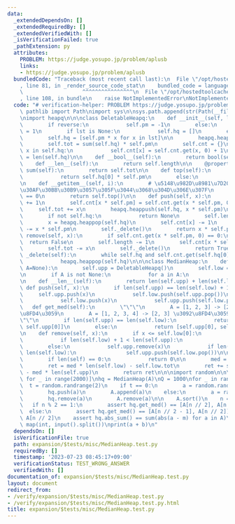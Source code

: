```yaml
---
data:
  _extendedDependsOn: []
  _extendedRequiredBy: []
  _extendedVerifiedWith: []
  _isVerificationFailed: true
  _pathExtension: py
  attributes:
    PROBLEM: https://judge.yosupo.jp/problem/aplusb
    links:
    - https://judge.yosupo.jp/problem/aplusb
  bundledCode: "Traceback (most recent call last):\n  File \"/opt/hostedtoolcache/Python/3.11.4/x64/lib/python3.11/site-packages/onlinejudge_verify/documentation/build.py\"\
    , line 81, in _render_source_code_stat\n    bundled_code = language.bundle(\n\
    \                   ^^^^^^^^^^^^^^^^\n  File \"/opt/hostedtoolcache/Python/3.11.4/x64/lib/python3.11/site-packages/onlinejudge_verify/languages/python.py\"\
    , line 108, in bundle\n    raise NotImplementedError\nNotImplementedError\n"
  code: "# verification-helper: PROBLEM https://judge.yosupo.jp/problem/aplusb\nfrom\
    \ pathlib import Path\nimport sys\n\nsys.path.append(str(Path(__file__).resolve().parent.parent.parent.parent))\n\
    \nimport heapq\n\n\nclass DeletableHeapq:\n    def __init__(self, lst=None, reverse=False):\n\
    \        if reverse:\n            self.pm = -1\n        else:\n            self.pm\
    \ = 1\n        if lst is None:\n            self.hq = []\n        else:\n    \
    \        self.hq = [self.pm * x for x in lst]\n\n        heapq.heapify(self.hq)\n\
    \        self.tot = sum(self.hq) * self.pm\n        self.cnt = {}\n        for\
    \ x in self.hq:\n            self.cnt[x] = self.cnt.get(x, 0) + 1\n        self.length\
    \ = len(self.hq)\n\n    def __bool__(self):\n        return bool(self.hq)\n\n\
    \    def __len__(self):\n        return self.length\n\n    @property\n    def\
    \ sum(self):\n        return self.tot\n\n    def top(self):\n        if self.hq:\n\
    \            return self.hq[0] * self.pm\n        else:\n            return None\n\
    \n    def __getitem__(self, i):\n        # \u5148\u982D\u8981\u7D20\u306B\u30A2\
    \u30AF\u30BB\u30B9\u3057\u305F\u3044\u3068\u304D\u306E\u307F\n        assert i\
    \ == 0\n        return self.top()\n\n    def push(self, x):\n        self.length\
    \ += 1\n        self.cnt[x * self.pm] = self.cnt.get(x * self.pm, 0) + 1\n   \
    \     self.tot += x\n        heapq.heappush(self.hq, x * self.pm)\n\n    def pop(self):\n\
    \        if not self.hq:\n            return None\n        self.length -= 1\n\
    \        x = heapq.heappop(self.hq)\n        self.cnt[x] -= 1\n        self.tot\
    \ -= x * self.pm\n        self._delete()\n        return x * self.pm\n\n    def\
    \ remove(self, x):\n        if self.cnt.get(x * self.pm, 0) == 0:\n          \
    \  return False\n        self.length -= 1\n        self.cnt[x * self.pm] -= 1\n\
    \        self.tot -= x\n        self._delete()\n        return True\n\n    def\
    \ _delete(self):\n        while self.hq and self.cnt.get(self.hq[0], 0) == 0:\n\
    \            heapq.heappop(self.hq)\n\n\nclass MedianHeap:\n    def __init__(self,\
    \ A=None):\n        self.upp = DeletableHeapq()\n        self.low = DeletableHeapq(reverse=True)\n\
    \n        if A is not None:\n            for a in A:\n                self.push(a)\n\
    \n    def __len__(self):\n        return len(self.upp) + len(self.low)\n\n   \
    \ def push(self, x):\n        if len(self.upp) == len(self.low) + 1:\n       \
    \     self.upp.push(x)\n            self.low.push(self.upp.pop())\n        else:\n\
    \            self.low.push(x)\n            self.upp.push(self.low.pop())\n\n \
    \   def get_med(self):\n        \"\"\"\n        A = [1, 2, 3] -> [2, 2] \u3092\
    \u8FD4\u3059\n        A = [1, 2, 3, 4] -> [2, 3] \u3092\u8FD4\u3059\n        \"\
    \"\"\n        if len(self.upp) == len(self.low):\n            return [self.low[0],\
    \ self.upp[0]]\n        else:\n            return [self.upp[0], self.upp[0]]\n\
    \n    def remove(self, x):\n        if x <= self.low[0]:\n            self.low.remove(x)\n\
    \            if len(self.low) + 1 < len(self.upp):\n                self.low.push(self.upp.pop())\n\
    \        else:\n            self.upp.remove(x)\n            if len(self.upp) <\
    \ len(self.low):\n                self.upp.push(self.low.pop())\n\n    def abs_sum(self):\n\
    \        if len(self) == 0:\n            return 0\n\n        med = self.upp[0]\n\
    \        ret = med * len(self.low) - self.low.tot\n        ret += self.upp.tot\
    \ - med * len(self.upp)\n        return ret\n\n\nimport random\n\n\nA = [random.randrange(10**9)\
    \ for _ in range(2000)]\nhq = MedianHeap(A)\nQ = 1000\nfor _ in range(Q):\n  \
    \  t = random.randrange(2)\n    if t == 0:\n        a = random.randrange(10**9)\n\
    \        hq.push(a)\n        A.append(a)\n    else:\n        a = random.choice(A)\n\
    \        hq.remove(a)\n        A.remove(a)\n\n    A.sort()\n    n = len(A)\n \
    \   if n % 2 == 1:\n        assert hq.get_med() == [A[n // 2], A[n // 2]]\n  \
    \  else:\n        assert hq.get_med() == [A[n // 2 - 1], A[n // 2]]\n\n    m =\
    \ A[n // 2]\n    assert hq.abs_sum() == sum(abs(a - m) for a in A)\n\n\na, b =\
    \ map(int, input().split())\nprint(a + b)\n"
  dependsOn: []
  isVerificationFile: true
  path: expansion/$tests/misc/MedianHeap.test.py
  requiredBy: []
  timestamp: '2023-07-23 08:45:17+09:00'
  verificationStatus: TEST_WRONG_ANSWER
  verifiedWith: []
documentation_of: expansion/$tests/misc/MedianHeap.test.py
layout: document
redirect_from:
- /verify/expansion/$tests/misc/MedianHeap.test.py
- /verify/expansion/$tests/misc/MedianHeap.test.py.html
title: expansion/$tests/misc/MedianHeap.test.py
---
```


